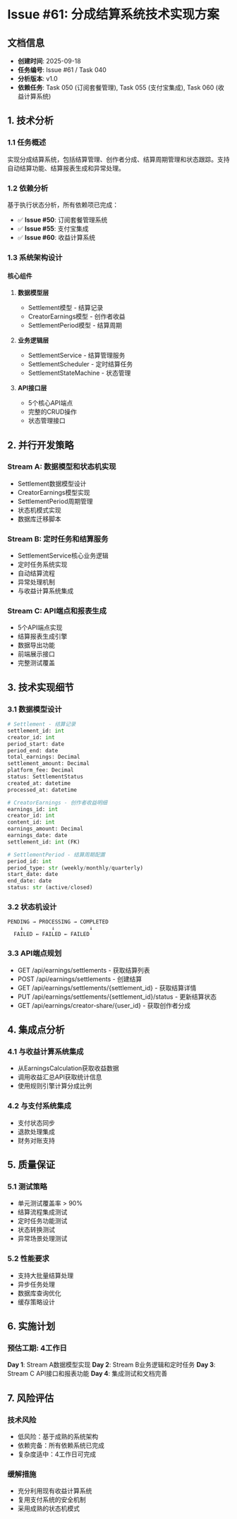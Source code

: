 # Issue #61: 分成结算系统技术实现方案

## 文档信息
- **创建时间**: 2025-09-18
- **任务编号**: Issue #61 / Task 040
- **分析版本**: v1.0
- **依赖任务**: Task 050 (订阅套餐管理), Task 055 (支付宝集成), Task 060 (收益计算系统)

## 1. 技术分析

### 1.1 任务概述
实现分成结算系统，包括结算管理、创作者分成、结算周期管理和状态跟踪。支持自动结算功能、结算报表生成和异常处理。

### 1.2 依赖分析
基于执行状态分析，所有依赖项已完成：
- ✅ **Issue #50**: 订阅套餐管理系统
- ✅ **Issue #55**: 支付宝集成
- ✅ **Issue #60**: 收益计算系统

### 1.3 系统架构设计

#### 核心组件
1. **数据模型层**
   - Settlement模型 - 结算记录
   - CreatorEarnings模型 - 创作者收益
   - SettlementPeriod模型 - 结算周期

2. **业务逻辑层**
   - SettlementService - 结算管理服务
   - SettlementScheduler - 定时结算任务
   - SettlementStateMachine - 状态管理

3. **API接口层**
   - 5个核心API端点
   - 完整的CRUD操作
   - 状态管理接口

## 2. 并行开发策略

### Stream A: 数据模型和状态机实现
- Settlement数据模型设计
- CreatorEarnings模型实现
- SettlementPeriod周期管理
- 状态机模式实现
- 数据库迁移脚本

### Stream B: 定时任务和结算服务
- SettlementService核心业务逻辑
- 定时任务系统实现
- 自动结算流程
- 异常处理机制
- 与收益计算系统集成

### Stream C: API端点和报表生成
- 5个API端点实现
- 结算报表生成引擎
- 数据导出功能
- 前端展示接口
- 完整测试覆盖

## 3. 技术实现细节

### 3.1 数据模型设计
```python
# Settlement - 结算记录
settlement_id: int
creator_id: int
period_start: date
period_end: date
total_earnings: Decimal
settlement_amount: Decimal
platform_fee: Decimal
status: SettlementStatus
created_at: datetime
processed_at: datetime

# CreatorEarnings - 创作者收益明细
earnings_id: int
creator_id: int
content_id: int
earnings_amount: Decimal
earnings_date: date
settlement_id: int (FK)

# SettlementPeriod - 结算周期配置
period_id: int
period_type: str (weekly/monthly/quarterly)
start_date: date
end_date: date
status: str (active/closed)
```

### 3.2 状态机设计
```
PENDING → PROCESSING → COMPLETED
    ↓         ↓           ↓
  FAILED ← FAILED ← FAILED
```

### 3.3 API端点规划
- GET /api/earnings/settlements - 获取结算列表
- POST /api/earnings/settlements - 创建结算
- GET /api/earnings/settlements/{settlement_id} - 获取结算详情
- PUT /api/earnings/settlements/{settlement_id}/status - 更新结算状态
- GET /api/earnings/creator-share/{user_id} - 获取创作者分成

## 4. 集成点分析

### 4.1 与收益计算系统集成
- 从EarningsCalculation获取收益数据
- 调用收益汇总API获取统计信息
- 使用规则引擎计算分成比例

### 4.2 与支付系统集成
- 支付状态同步
- 退款处理集成
- 财务对账支持

## 5. 质量保证

### 5.1 测试策略
- 单元测试覆盖率 > 90%
- 结算流程集成测试
- 定时任务功能测试
- 状态转换测试
- 异常场景处理测试

### 5.2 性能要求
- 支持大批量结算处理
- 异步任务处理
- 数据库查询优化
- 缓存策略设计

## 6. 实施计划

### 预估工期: 4工作日

**Day 1**: Stream A数据模型实现
**Day 2**: Stream B业务逻辑和定时任务
**Day 3**: Stream C API接口和报表功能
**Day 4**: 集成测试和文档完善

## 7. 风险评估

### 技术风险
- 低风险：基于成熟的系统架构
- 依赖完备：所有依赖系统已完成
- 复杂度适中：4工作日可完成

### 缓解措施
- 充分利用现有收益计算系统
- 复用支付系统的安全机制
- 采用成熟的状态机模式